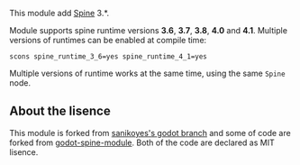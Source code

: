 This module add [Spine](http://esotericsoftware.com/) 3.*.

Module supports spine runtime versions **3.6**, **3.7**, **3.8**, **4.0** and **4.1**. 
Multiple versions of runtimes can be enabled at compile time:
```
scons spine_runtime_3_6=yes spine_runtime_4_1=yes
```

Multiple versions of runtime works at the same time, using the same `Spine` node.

## About the lisence

This module is forked from [sanikoyes's godot branch](https://github.com/sanikoyes/godot/tree/develop/modules/spine) and some of code are forked from [godot-spine-module](https://github.com/jjay/godot-spine-module). Both of the code are declared as MIT lisence.
